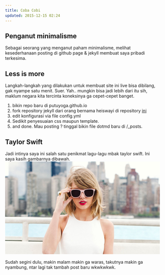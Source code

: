 ```yaml
---
title: Coba Cobi
updated: 2015-12-15 02:24
---
```

## Penganut **minimalisme**
Sebagai seorang yang menganut paham minimalisme, melihat kesederhanaan posting di github page & jekyll membuat saya pribadi terkesima. 

## Less is more
Langkah-langkah yang dilakukan untuk membuat site ini live bisa dibilang, gak nyampe satu menit. Suer. Yah.. mungkin bisa jadi lebih dari itu sih, maklum negara kita tercinta koneksinya ga cepet-cepet banget. 
1. bikin repo baru di putuyoga.github.io
2. fork repository jekyll dari orang bernama heiswayi di repository [ini](https://github.com/heiswayi/the-plain)
3. edit konfigurasi via file config.yml
4. Sedikit penyesuaian css maupun template.
5. and done. Mau posting ? tinggal bikin file dotmd baru di /_posts.

## Taylor Swift
Jadi intinya saya ini salah satu penikmat lagu-lagu mbak taylor swift. Ini saya kasih gambarnya dibawah.
![Gambar mbak Taylor](https://raw.githubusercontent.com/putuyoga/putuyoga.github.io/1cc11adcc517adf8e42a64fdcd1a4a21b829a6e7/assets/images/taylor_swift.jpg)

Sudah segini dulu, makin malam makin ga waras, takutnya makin ga nyambung, ntar lagi tak tambah post baru wkwkwkwk.
